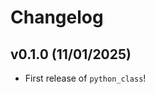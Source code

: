 # Changelog

<!--next-version-placeholder-->

## v0.1.0 (11/01/2025)

- First release of `python_class`!